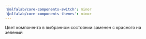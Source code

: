 ```yaml
---
'@alfalab/core-components-switch': minor
'@alfalab/core-components-themes': minor
---
```


Цвет компонента в выбранном состоянии заменен с красного на зеленый
